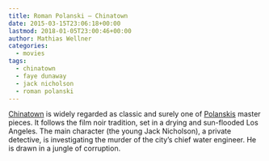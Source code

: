 ```yaml
---
title: Roman Polanski – Chinatown
date: 2015-03-15T23:06:18+00:00
lastmod: 2018-01-05T23:00:46+00:00
author: Mathias Wellner
categories:
  - movies
tags:
  - chinatown
  - faye dunaway
  - jack nicholson
  - roman polanski
---
```


<a href="https://en.wikipedia.org/wiki/Chinatown_%281974_film%29" title="Chinatown (film)" target="_blank">Chinatown</a> is widely regarded as classic and surely one of <a href="https://en.wikipedia.org/wiki/Roman_Polanski" title="Roman Polanski" target="_blank">Polanskis</a> master pieces. It follows the film noir tradition, set in a drying and sun-flooded Los Angeles. The main character (the young Jack Nicholson), a private detective, is investigating the murder of the city&#8217;s chief water engineer. He is drawn in a jungle of corruption.